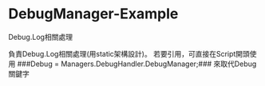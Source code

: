 # DebugManager-Example
Debug.Log相關處理

負責Debug.Log相關處理(用static架構設計)。
若要引用，可直接在Script開頭使用
###Debug = Managers.DebugHandler.DebugManager;###
來取代Debug關鍵字

